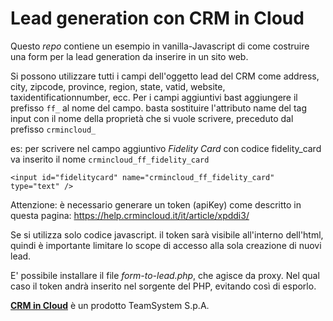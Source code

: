 # Lead generation con CRM in Cloud

Questo _repo_ contiene un esempio in vanilla-Javascript di come costruire una form per la lead generation da inserire in un sito web.

Si possono utilizzare tutti i campi dell'oggetto lead del CRM come address, city, zipcode, province, region, state, vatid, website, taxidentificationnumber, ecc. Per i campi aggiuntivi bast aggiungere il prefisso `ff_` al nome del campo.
basta sostituire l'attributo name del tag input con il nome della proprietà che si vuole scrivere, preceduto dal prefisso `crmincloud_`

es: per scrivere nel campo aggiuntivo _Fidelity Card_ con codice fidelity_card va inserito il nome `crmincloud_ff_fidelity_card`

```<input id="fidelitycard" name="crmincloud_ff_fidelity_card" type="text" />```

Attenzione: è necessario generare un token (apiKey) come descritto in questa pagina: https://help.crmincloud.it/it/article/xpddi3/

Se si utilizza solo codice javascript. il token sarà visibile all'interno dell'html, quindi è importante limitare lo scope di accesso alla sola creazione di nuovi lead. 

E' possibile installare il file *form-to-lead.php*, che agisce da proxy. Nel qual caso il token andrà inserito nel sorgente del PHP, evitando così di esporlo.

[**CRM in Cloud**](https://www.crmincloud.it) è un prodotto TeamSystem S.p.A.
